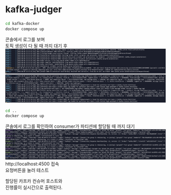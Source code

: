 # kafka-judger  


```bash
cd kafka-docker  
docker compose up  
```
콘솔에서 로그를 보며  
토픽 생성이 다 될 때 까지 대기 후  
![1](https://github.com/vcho1958/kafka-judger/blob/main/1.PNG)  
![2](https://github.com/vcho1958/kafka-judger/blob/main/2.PNG)  
```bash
cd ..  
docker compose up  
```
  
콘솔에서 로그를 확인하여 consumer가 파티션에 할당될 때 까지 대기  
  ![1](https://github.com/vcho1958/kafka-judger/blob/main/3.PNG)  
http://localhost:4500 접속  
요청버튼을 눌러 테스트  
  
할당된 카프카 컨슈머 호스트와  
진행률이 실시간으로 출력된다.  


